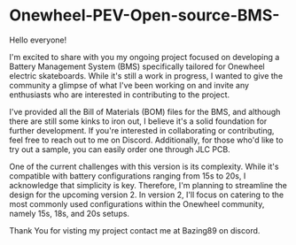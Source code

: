 # Onewheel-PEV-Open-source-BMS-
Hello everyone!

I'm excited to share with you my ongoing project focused on developing a Battery Management System (BMS) specifically tailored for Onewheel electric skateboards. While it's still a work in progress, I wanted to give the community a glimpse of what I've been working on and invite any enthusiasts who are interested in contributing to the project.

I've provided all the Bill of Materials (BOM) files for the BMS, and although there are still some kinks to iron out, I believe it's a solid foundation for further development. If you're interested in collaborating or contributing, feel free to reach out to me on Discord. Additionally, for those who'd like to try out a sample, you can easily order one through JLC PCB.

One of the current challenges with this version is its complexity. While it's compatible with battery configurations ranging from 15s to 20s, I acknowledge that simplicity is key. Therefore, I'm planning to streamline the design for the upcoming version 2. In version 2, I'll focus on catering to the most commonly used configurations within the Onewheel community, namely 15s, 18s, and 20s setups.

Thank You for visting my project contact me at Bazing89 on discord.
